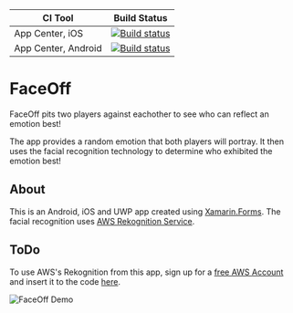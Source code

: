 |CI Tool                    |Build Status|
|---------------------------|---|
| App Center, iOS           |  [![Build status](https://build.appcenter.ms/v0.1/apps/07eb9bfd-c818-4869-8870-90a6db8672d4/branches/master/badge)](https://appcenter.ms) |
| App Center, Android       | [![Build status](https://build.appcenter.ms/v0.1/apps/95153c3a-8cd3-4d08-9b61-1bc9ad6a1bb4/branches/master/badge)](https://appcenter.ms)  |

# FaceOff
FaceOff pits two players against eachother to see who can reflect an emotion best! 

The app provides a random emotion that both players will portray. It then uses the facial recognition technology to determine who exhibited the emotion best!

## About
This is an Android, iOS and UWP app created using [Xamarin.Forms](https://www.xamarin.com/forms). The facial recognition uses [AWS Rekognition Service](https://aws.amazon.com/rekognition/). 

## ToDo
To use AWS's Rekognition from this app, sign up for a [free AWS Account](https://aws.amazon.com) and insert it to the code [here](./Source/FaceOff/Constants/AwsConstants.cs#L7).


![FaceOff Demo](https://github.com/brminnick/Videos/blob/master/FaceOff/FaceOff_GifDemo.gif)
